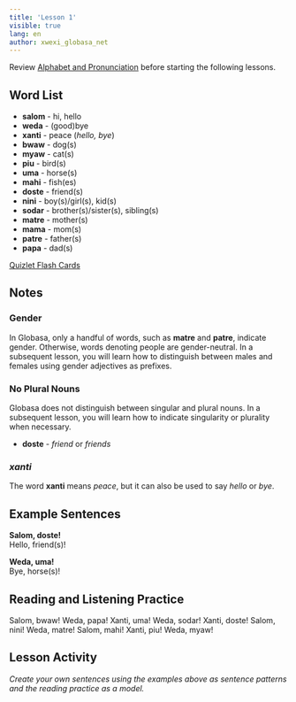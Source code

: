 ```yaml
---
title: 'Lesson 1'
visible: true
lang: en
author: xwexi_globasa_net
---
```


Review [Alphabet and Pronunciation](https://salif.github.io/gramati-fe-globasa/eng/abece-ji-lafuzu.html) before starting the following lessons.

## Word List

* **salom** - hi, hello
* **weda** - (good)bye
* **xanti** - peace (_hello, bye_)
* **bwaw** - dog(s) 
* **myaw** - cat(s)
* **piu** - bird(s)
* **uma** - horse(s)
* **mahi** - fish(es)
* **doste** - friend(s)
* **nini** - boy(s)/girl(s), kid(s)
* **sodar** - brother(s)/sister(s), sibling(s)
* **matre** - mother(s)
* **mama** - mom(s)
* **patre** - father(s)
* **papa** - dad(s)

[Quizlet Flash Cards](https://quizlet.com/555796313/globasa-101-lesson-1-flash-cards/)

## Notes
### Gender

In Globasa, only a handful of words, such as **matre** and **patre**, indicate gender. Otherwise, words denoting people are gender-neutral. In a subsequent lesson, you will learn how to distinguish between males and females using gender adjectives as prefixes. 
 
### No Plural Nouns

Globasa does not distinguish between singular and plural nouns. In a subsequent lesson, you will learn how to indicate singularity or plurality when necessary. 

* **doste** - _friend_ or _friends_

### _xanti_

The word **xanti** means _peace_, but it can also be used to say _hello_ or _bye_. 

## Example Sentences

**Salom, doste!**  
Hello, friend(s)!

**Weda, uma!**  
Bye, horse(s)!

## Reading and Listening Practice

Salom, bwaw! Weda, papa! Xanti, uma! Weda, sodar! Xanti, doste! Salom, nini! Weda, matre! Salom, mahi! Xanti, piu! Weda, myaw!

## Lesson Activity

_Create your own sentences using the examples above as sentence patterns and the reading practice as a model._
